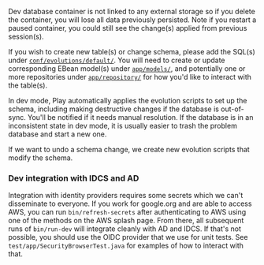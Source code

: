 Dev database container is not linked to any external storage so if you delete the container, you will lose all data previously persisted.
Note if you restart a paused container, you could still see the change(s) applied from previous session(s).

If you wish to create new table(s) or change schema, please add the SQL(s) under [`conf/evolutions/default/`](https://github.com/seattle-uat/civiform/tree/main/universal-application-tool-0.0.1/conf/evolutions/default).
You will need to create or update corresponding EBean model(s) under [`app/models/`](https://github.com/seattle-uat/civiform/tree/main/universal-application-tool-0.0.1/app/models), and potentially one or more repositories under [`app/repository/`](https://github.com/seattle-uat/civiform/tree/main/universal-application-tool-0.0.1/app/repository) for how you'd like to interact with the table(s).

In dev mode, Play automatically applies the evolution scripts to set up the schema, including making destructive changes if the database is out-of-sync.  You'll be notified if it needs manual resolution.
If the database is in an inconsistent state in dev mode, it is usually easier to trash the problem database and start a new one.

If we want to undo a schema change, we create new evolution scripts that modify the schema.

### Dev integration with IDCS and AD

Integration with identity providers requires some secrets which we can't disseminate to everyone.  If you work for google.org and are able to access AWS, you can run `bin/refresh-secrets` after authenticating to AWS using one of the methods on the AWS splash page.  From there, all subsequent runs of `bin/run-dev` will integrate cleanly with AD and IDCS.  If that's not possible, you should use the OIDC provider that we use for unit tests.  See `test/app/SecurityBrowserTest.java` for examples of how to interact with that.

